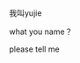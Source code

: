 <html>
 <head> <title>My name yujie</title>
   <style type="text/css">
     body{
          background-image:url(0.jpg);
          background-size:100% 100%;
          height:100%;
     }
     html{
          height:100%;
     }
     @keyframes myfirst{
                from{red}
                  to{green}
     animation:myfirst 1s infinite;
   
     
     
     }
   </style>
   
   
   
   
  </head><body>
  我叫yujie
  
  <p>what you name？</p>
  please tell me
  
  
  
  
</body>  
  </html>
